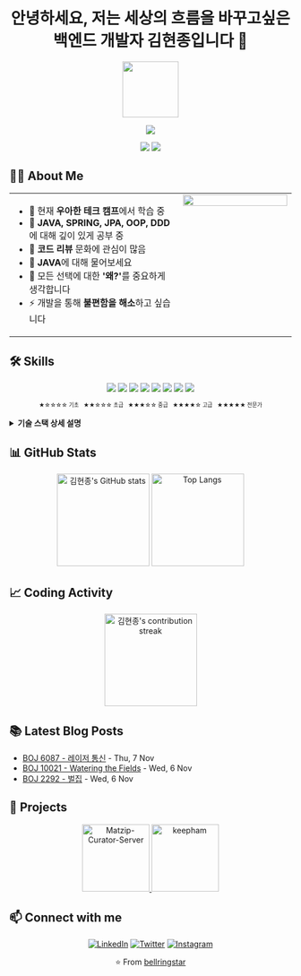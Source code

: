 <h1 align="center">안녕하세요, 저는 세상의 흐름을 바꾸고싶은 백엔드 개발자 김현종입니다 👋</h1>

<p align="center">
  <img src="https://media.giphy.com/media/M9gbBd9nbDrOTu1Mqx/giphy.gif" width="100" />
</p>

<p align="center">
  <img src="https://readme-typing-svg.herokuapp.com?lines=백엔드+개발자;새로운+기술에+열정적;불편함을+해소하는+솔루션+개발&center=true&width=380&height=45">
</p>

<p align="center">
  <a href="mailto:starringbell@gmail.com"><img src="https://img.shields.io/badge/Email-starringbell@gmail.com-blue?style=flat-square&logo=gmail"></a>
  <a href="https://github.com/bellringstar"><img src="https://img.shields.io/github/followers/bellringstar?label=follow&style=social"></a>
</p>

## 👨‍💻 About Me

<table width="100%">
  <tr>
    <td valign="top" width="60%">
      <ul>
        <li>🔭 현재 <strong>우아한 테크 캠프</strong>에서 학습 중</li>
        <li>🌱 <strong>JAVA, SPRING, JPA, OOP, DDD</strong>에 대해 깊이 있게 공부 중</li>
        <li>👯 <strong>코드 리뷰</strong> 문화에 관심이 많음</li>
        <li>💬 <strong>JAVA</strong>에 대해 물어보세요</li>
        <li>🤔 모든 선택에 대한 <strong>'왜?'</strong>를 중요하게 생각합니다</li>
        <li>⚡ 개발을 통해 <strong>불편함을 해소</strong>하고 싶습니다</li>
      </ul>
    </td>
    <td valign="top" width="40%">
      <img src="https://media.giphy.com/media/L8K62iTDkzGX6/giphy.gif" width="100%" />
    </td>
  </tr>
</table>

## 🛠️ Skills

<p align="center">
  <img src="https://img.shields.io/badge/Java-★★★☆☆-007396?style=for-the-badge&logo=java&logoColor=white" />
  <img src="https://img.shields.io/badge/Spring-★★★☆☆-6DB33F?style=for-the-badge&logo=spring&logoColor=white" />
  <img src="https://img.shields.io/badge/JPA-★★☆☆☆-59666C?style=for-the-badge&logo=hibernate&logoColor=white" />
  <img src="https://img.shields.io/badge/MySQL-★★★☆☆-4479A1?style=for-the-badge&logo=mysql&logoColor=white" />
  <img src="https://img.shields.io/badge/MongoDB-★★☆☆☆-47A248?style=for-the-badge&logo=mongodb&logoColor=white" />
  <img src="https://img.shields.io/badge/Redis-★★☆☆☆-DC382D?style=for-the-badge&logo=redis&logoColor=white" />
  <img src="https://img.shields.io/badge/Git-★★☆☆☆-F05032?style=for-the-badge&logo=git&logoColor=white" />
  <img src="https://img.shields.io/badge/GitHub-★★☆☆☆-181717?style=for-the-badge&logo=github&logoColor=white" />
</p>

<p align="center"><sub><sup>★☆☆☆☆ 기초 &nbsp; ★★☆☆☆ 초급 &nbsp; ★★★☆☆ 중급 &nbsp; ★★★★☆ 고급 &nbsp; ★★★★★ 전문가</sup></sub></p>

<details>
<summary><b>기술 스택 상세 설명</b></summary>
<br>
<table>
  <tr>
    <th>기술</th>
    <th>설명</th>
  </tr>
  <tr>
    <td><b>Java</b></td>
    <td>OOP 원칙 적용, 멀티스레딩/제네릭스/람다 활용</td>
  </tr>
  <tr>
    <td><b>Spring</b></td>
    <td>Spring Core/MVC/Boot 사용, DI/AOP 적용</td>
  </tr>
  <tr>
    <td><b>JPA</b></td>
    <td>기본 CRUD 구현, 연관 관계 매핑 이해</td>
  </tr>
  <tr>
    <td><b>MySQL</b></td>
    <td>복잡한 쿼리 작성/최적화, 인덱싱 경험</td>
  </tr>
  <tr>
    <td><b>MongoDB</b></td>
    <td>기본 CRUD 및 간단한 집계 쿼리 작성</td>
  </tr>
  <tr>
    <td><b>Redis</b></td>
    <td>캐싱/세션 저장소 활용</td>
  </tr>
  <tr>
    <td><b>Git/GitHub</b></td>
    <td>브랜치 전략 수립, CI/CD 파이프라인 구축</td>
  </tr>
  <tr>
    <td><b>OOP</b></td>
    <td>SOLID 원칙 이해/적용, 디자인 패턴 활용</td>
  </tr>
  <tr>
    <td><b>DDD</b></td>
    <td>도메인 모델링, 부분적 프로젝트 적용</td>
  </tr>
</table>
</details>

## 📊 GitHub Stats

<p align="center">
  <img src="https://github-readme-stats.vercel.app/api?username=bellringstar&show_icons=true&theme=tokyonight" alt="김현종's GitHub stats" height="165">
  <img src="https://github-readme-stats.vercel.app/api/top-langs/?username=bellringstar&layout=compact&theme=tokyonight" alt="Top Langs" height="165">
</p>

## 📈 Coding Activity

<p align="center">
  <img src="https://github-readme-streak-stats.herokuapp.com/?user=bellringstar&theme=tokyonight" alt="김현종's contribution streak" height="165">
</p>

## 📚 Latest Blog Posts

<!-- BLOG-POST-LIST:START -->
- [BOJ 6087 - 레이저 통신](https://bellringstar.tistory.com/102) - Thu, 7 Nov
- [BOJ 10021 - Watering the Fields](https://bellringstar.tistory.com/101) - Wed, 6 Nov
- [BOJ 2292 - 벌집](https://bellringstar.tistory.com/100) - Wed, 6 Nov
<!-- BLOG-POST-LIST:END -->

## 🚀 Projects
<p align="center">
<a href="https://github.com/bellringstar/Matzip-Curator-Server">
  <img src="https://github-readme-stats.vercel.app/api/pin/?username=bellringstar&repo=Matzip-Curator-Server&theme=tokyonight" alt="Matzip-Curator-Server" height="120">
</a>
<a href="https://github.com/bellringstar/keepham">
  <img src="https://github-readme-stats.vercel.app/api/pin/?username=bellringstar&repo=keepham&theme=tokyonight" alt="keepham" height="120">
</a>
</p>

## 📫 Connect with me

<p align="center">
<a href="https://linkedin.com/in/YourLinkedInUsername"><img src="https://img.shields.io/badge/-LinkedIn-0e76a8?style=flat-square&logo=Linkedin&logoColor=white" alt="LinkedIn"></a>
<a href="https://twitter.com/YourTwitterUsername"><img src="https://img.shields.io/badge/-Twitter-00acee?style=flat-square&logo=Twitter&logoColor=white" alt="Twitter"></a>
<a href="https://instagram.com/YourInstagramUsername"><img src="https://img.shields.io/badge/-Instagram-e4405f?style=flat-square&logo=Instagram&logoColor=white" alt="Instagram"></a>
</p>

<p align="center">⭐️ From <a href="https://github.com/bellringstar">bellringstar</a></p>
